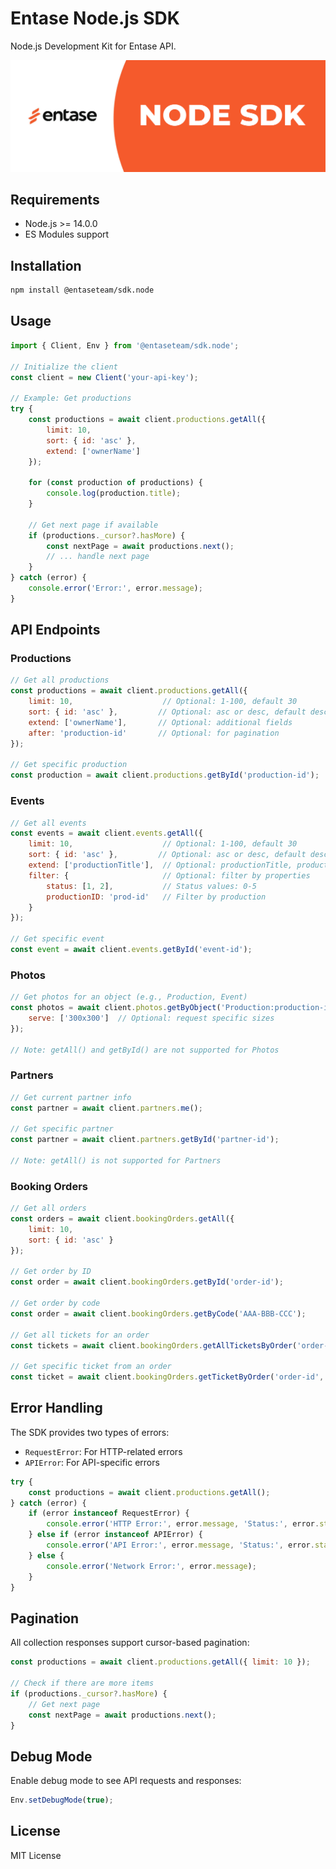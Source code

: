 # Entase Node.js SDK

Node.js Development Kit for Entase API.

![Entase](banner.jpg)

## Requirements
- Node.js >= 14.0.0
- ES Modules support

## Installation

```bash
npm install @entaseteam/sdk.node
```

## Usage

```javascript
import { Client, Env } from '@entaseteam/sdk.node';

// Initialize the client
const client = new Client('your-api-key');

// Example: Get productions
try {
    const productions = await client.productions.getAll({
        limit: 10,
        sort: { id: 'asc' },
        extend: ['ownerName']
    });
    
    for (const production of productions) {
        console.log(production.title);
    }

    // Get next page if available
    if (productions._cursor?.hasMore) {
        const nextPage = await productions.next();
        // ... handle next page
    }
} catch (error) {
    console.error('Error:', error.message);
}
```

## API Endpoints

### Productions
```javascript
// Get all productions
const productions = await client.productions.getAll({
    limit: 10,                    // Optional: 1-100, default 30
    sort: { id: 'asc' },         // Optional: asc or desc, default desc
    extend: ['ownerName'],       // Optional: additional fields
    after: 'production-id'       // Optional: for pagination
});

// Get specific production
const production = await client.productions.getById('production-id');
```

### Events
```javascript
// Get all events
const events = await client.events.getAll({
    limit: 10,                    // Optional: 1-100, default 30
    sort: { id: 'asc' },         // Optional: asc or desc, default desc
    extend: ['productionTitle'],  // Optional: productionTitle, productionStory, pricelist
    filter: {                     // Optional: filter by properties
        status: [1, 2],           // Status values: 0-5
        productionID: 'prod-id'   // Filter by production
    }
});

// Get specific event
const event = await client.events.getById('event-id');
```

### Photos
```javascript
// Get photos for an object (e.g., Production, Event)
const photos = await client.photos.getByObject('Production:production-id', {
    serve: ['300x300']  // Optional: request specific sizes
});

// Note: getAll() and getById() are not supported for Photos
```

### Partners
```javascript
// Get current partner info
const partner = await client.partners.me();

// Get specific partner
const partner = await client.partners.getById('partner-id');

// Note: getAll() is not supported for Partners
```

### Booking Orders
```javascript
// Get all orders
const orders = await client.bookingOrders.getAll({
    limit: 10,
    sort: { id: 'asc' }
});

// Get order by ID
const order = await client.bookingOrders.getById('order-id');

// Get order by code
const order = await client.bookingOrders.getByCode('AAA-BBB-CCC');

// Get all tickets for an order
const tickets = await client.bookingOrders.getAllTicketsByOrder('order-id');

// Get specific ticket from an order
const ticket = await client.bookingOrders.getTicketByOrder('order-id', 'ticket-id');
```

## Error Handling

The SDK provides two types of errors:
- `RequestError`: For HTTP-related errors
- `APIError`: For API-specific errors

```javascript
try {
    const productions = await client.productions.getAll();
} catch (error) {
    if (error instanceof RequestError) {
        console.error('HTTP Error:', error.message, 'Status:', error.statusCode);
    } else if (error instanceof APIError) {
        console.error('API Error:', error.message, 'Status:', error.statusCode);
    } else {
        console.error('Network Error:', error.message);
    }
}
```

## Pagination

All collection responses support cursor-based pagination:

```javascript
const productions = await client.productions.getAll({ limit: 10 });

// Check if there are more items
if (productions._cursor?.hasMore) {
    // Get next page
    const nextPage = await productions.next();
}
```

## Debug Mode

Enable debug mode to see API requests and responses:

```javascript
Env.setDebugMode(true);
```

## License

MIT License 
